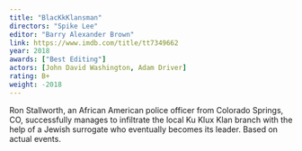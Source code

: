 ```yaml
---
title: "BlacKkKlansman"
directors: "Spike Lee"
editor: "Barry Alexander Brown"
link: https://www.imdb.com/title/tt7349662
year: 2018
awards: ["Best Editing"]
actors: [John David Washington, Adam Driver]
rating: B+
weight: -2018
---
```

Ron Stallworth, an African American police officer from Colorado Springs, CO, successfully manages to infiltrate the local Ku Klux Klan branch with the help of a Jewish surrogate who eventually becomes its leader. Based on actual events.